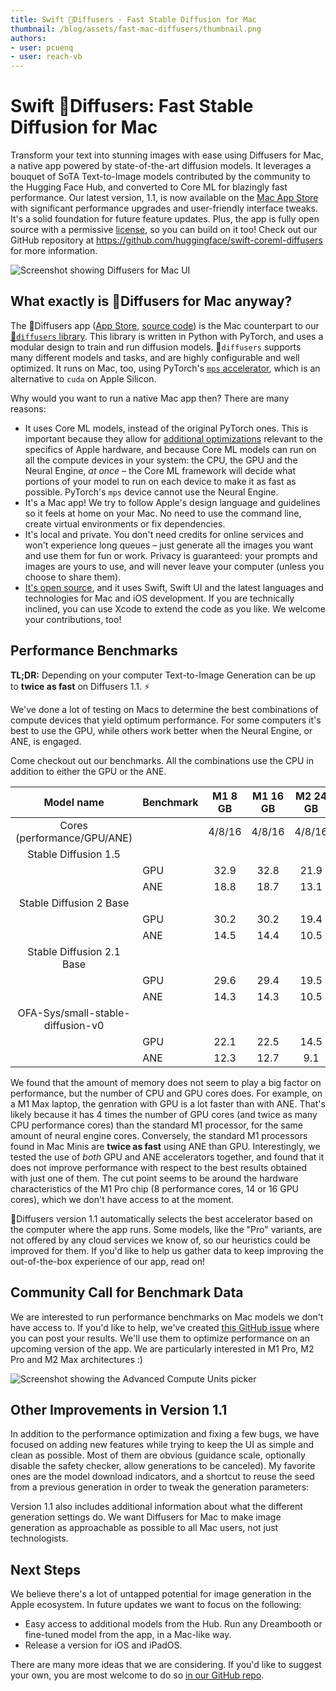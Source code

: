 ```yaml
---
title: Swift 🧨Diffusers - Fast Stable Diffusion for Mac
thumbnail: /blog/assets/fast-mac-diffusers/thumbnail.png
authors:
- user: pcuenq
- user: reach-vb
---
```


# Swift 🧨Diffusers: Fast Stable Diffusion for Mac

<!-- {blog_metadata} -->
<!-- {authors} -->

Transform your text into stunning images with ease using Diffusers for Mac, a native app powered by state-of-the-art diffusion models. It leverages a bouquet of SoTA Text-to-Image models contributed by the community to the Hugging Face Hub, and converted to Core ML for blazingly fast performance. Our latest version, 1.1, is now available on the [Mac App Store](https://apps.apple.com/app/diffusers/id1666309574) with significant performance upgrades and user-friendly interface tweaks. It's a solid foundation for future feature updates. Plus, the app is fully open source with a permissive [license](https://github.com/huggingface/swift-coreml-diffusers/blob/main/LICENSE), so you can build on it too! Check out our GitHub repository at https://github.com/huggingface/swift-coreml-diffusers for more information.

<img style="border:none;" alt="Screenshot showing Diffusers for Mac UI" src="https://huggingface.co/datasets/huggingface/documentation-images/resolve/main/blog/fast-mac-diffusers/UI.png" />

## What exactly is 🧨Diffusers for Mac anyway?

The 🧨Diffusers app ([App Store](https://apps.apple.com/app/diffusers/id1666309574), [source code](https://github.com/huggingface/swift-coreml-diffusers)) is the Mac counterpart to our [🧨`diffusers` library](https://github.com/huggingface/diffusers). This library is written in Python with PyTorch, and uses a modular design to train and run diffusion models. 🧨`diffusers` supports many different models and tasks, and are highly configurable and well optimized. It runs on Mac, too, using PyTorch's [`mps` accelerator](https://huggingface.co/docs/diffusers/optimization/mps), which is an alternative to `cuda` on Apple Silicon.

Why would you want to run a native Mac app then? There are many reasons:
- It uses Core ML models, instead of the original PyTorch ones. This is important because they allow for [additional optimizations](https://machinelearning.apple.com/research/stable-diffusion-coreml-apple-silicon) relevant to the specifics of Apple hardware, and because Core ML models can run on all the compute devices in your system: the CPU, the GPU and the Neural Engine, _at once_ – the Core ML framework will decide what portions of your model to run on each device to make it as fast as possible. PyTorch's `mps` device cannot use the Neural Engine.
- It's a Mac app! We try to follow Apple's design language and guidelines so it feels at home on your Mac. No need to use the command line, create virtual environments or fix dependencies.
- It's local and private. You don't need credits for online services and won't experience long queues – just generate all the images you want and use them for fun or work. Privacy is guaranteed: your prompts and images are yours to use, and will never leave your computer (unless you choose to share them).
- [It's open source](https://github.com/huggingface/swift-coreml-diffusers), and it uses Swift, Swift UI and the latest languages and technologies for Mac and iOS development. If you are technically inclined, you can use Xcode to extend the code as you like. We welcome your contributions, too!

## Performance Benchmarks

**TL;DR:** Depending on your computer Text-to-Image Generation can be up to **twice as fast** on Diffusers 1.1. ⚡️

We've done a lot of testing on Macs to determine the best combinations of compute devices that yield optimum performance. For some computers it's best to use the GPU, while others work better when the Neural Engine, or ANE, is engaged.

Come checkout out our benchmarks. All the combinations use the CPU in addition to either the GPU or the ANE.

|             Model name            | Benchmark | M1 8 GB | M1 16 GB  | M2 24 GB | M1 Max 64 GB |
|:---------------------------------:|-----------|:-------:|:---------:|:--------:|:------------:|
| Cores (performance/GPU/ANE)       |           |  4/8/16 |   4/8/16  |  4/8/16  |    8/32/16   |
| Stable Diffusion 1.5              |           |         |           |          |              |
|                                   | GPU       |   32.9  |    32.8   | 21.9     |       9      |
|                                   | ANE       |   18.8  |    18.7   | 13.1     |     20.4     |
| Stable Diffusion 2 Base           |           |         |           |          |              |
|                                   | GPU       |   30.2  |    30.2   | 19.4     |      8.3     |
|                                   | ANE       |   14.5  |    14.4   | 10.5     |     15.3     |
| Stable Diffusion 2.1 Base         |           |         |           |          |              |
|                                   | GPU       |   29.6  |    29.4   | 19.5     |      8.3     |
|                                   | ANE       |   14.3  |    14.3   | 10.5     |     15.3     |
| OFA-Sys/small-stable-diffusion-v0 |           |         |           |          |              |
|                                   | GPU       |   22.1  |    22.5   | 14.5     |      6.3     |
|                                   | ANE       |   12.3  |    12.7   | 9.1      |     13.2     |

We found that the amount of memory does not seem to play a big factor on performance, but the number of CPU and GPU cores does. For example, on a M1 Max laptop, the genration with GPU is a lot faster than with ANE. That's likely because it has 4 times the number of GPU cores (and twice as many CPU performance cores) than the standard M1 processor, for the same amount of neural engine cores. Conversely, the standard M1 processors found in Mac Minis are **twice as fast** using ANE than GPU. Interestingly, we tested the use of _both_ GPU and ANE accelerators together, and found that it does not improve performance with respect to the best results obtained with just one of them. The cut point seems to be around the hardware characteristics of the M1 Pro chip (8 performance cores, 14 or 16 GPU cores), which we don't have access to at the moment.

🧨Diffusers version 1.1 automatically selects the best accelerator based on the computer where the app runs. Some models, like the "Pro" variants, are not offered by any cloud services we know of, so our heuristics could be improved for them. If you'd like to help us gather data to keep improving the out-of-the-box experience of our app, read on!

## Community Call for Benchmark Data

We are interested to run performance benchmarks on Mac models we don't have access to. If you'd like to help, we've created [this GitHub issue](https://github.com/huggingface/swift-coreml-diffusers/issues/31) where you can post your results. We'll use them to optimize performance on an upcoming version of the app. We are particularly interested in M1 Pro, M2 Pro and M2 Max architectures :)

<img style="border:none;display:block;margin-left:auto;margin-right:auto;" alt="Screenshot showing the Advanced Compute Units picker" src="https://huggingface.co/datasets/huggingface/documentation-images/resolve/main/blog/fast-mac-diffusers/Advanced.png" />

## Other Improvements in Version 1.1

In addition to the performance optimization and fixing a few bugs, we have focused on adding new features while trying to keep the UI as simple and clean as possible. Most of them are obvious (guidance scale, optionally disable the safety checker, allow generations to be canceled). My favorite ones are the model download indicators, and a shortcut to reuse the seed from a previous generation in order to tweak the generation parameters:

Version 1.1 also includes additional information about what the different generation settings do. We want Diffusers for Mac to make image generation as approachable as possible to all Mac users, not just technologists.

## Next Steps

We believe there's a lot of untapped potential for image generation in the Apple ecosystem. In future updates we want to focus on the following:

- Easy access to additional models from the Hub. Run any Dreambooth or fine-tuned model from the app, in a Mac-like way.
- Release a version for iOS and iPadOS.

There are many more ideas that we are considering. If you'd like to suggest your own, you are most welcome to do so [in our GitHub repo](https://github.com/huggingface/swift-coreml-diffusers).
